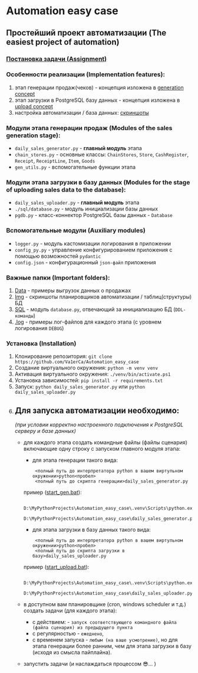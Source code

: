 # Automation easy case
## Простейший проект автоматизации (The easiest project of automation)

### [Постановка задачи (Assignment)](main_task.md)

### Особенности реализации (Implementation features):
1. этап генерации продаж(чеков) - концепция изложена в [generation concept](concept_gen.md)
2. этап загрузки в PostgreSQL базу данных - концепция изложена в [upload concept](concept_up.md)
3. настройка автоматизации / база данных: [скриншоты](./img)

### Модули этапа генерации продаж (Modules of the sales generation stage):
- `daily_sales_generator.py` - **главный модуль** этапа
- `chain_stores.py` - основные классы: `ChainStores`, `Store`, `CashRegister`, `Receipt`, `ReceiptLine`, `Item`, `Goods`
- `gen_utils.py` - вспомогательные функции этапа

### Модули этапа загрузки в базу данных (Modules for the stage of uploading sales data to the database):
* `daily_sales_uploader.py` - **главный модуль** этапа
* `./sql/database.py` - модуль инициализации базы данных 
* `pgdb.py` - класс-коннектор PostgreSQL базы данных - `Database`

### Вспомогательные модули (Auxiliary modules)
* `logger.py` - модуль кастомизации логирования в приложении
* `config_py.py` - управление конфигурированием приложения с помощью возможностей `pydantic`
* `config.json` - конфигурационный `json-файл` приложения 


### Важные папки (Important folders):
1. [Data](./data) - примеры выгрузок данных о продажах
2. [Img](./img) - скриншоты планировщиков автоматизации / таблиц(структуры) БД
3. [SQL](./sql) - модуль `database.py`, отвечающий за инициализацию БД (`DDL-команды`)
4. [.log](./.log) - примеры лог-файлов для каждого этапа (с уровнем логирования `DEBUG`) 

### Установка (Installation)
1. Клонирование репозитория: `git clone https://github.com/Va1erCa/Automation_easy_case`
2. Создание виртуального окружения: `python -m venv venv`
3. Активация виртуального окружения: `./venv/bin/activate.ps1`
4. Установка зависимостей: `pip install -r requirements.txt`
5. Запуск: `python daily_sales_generator.py` или `python daily_sales_uploader.py`
6. Для запуска автоматизации необходимо:
    -
    _(при условии корректно настроенного подключения к PostgreSQL серверу и базе данных)_
    - для каждого этапа создать командные файлы (файлы сценария) включающие одну строку
    с запуском главного модуля этапа:
        - для этапа генерации такого вида: 
     
               <полный путь до интерпретатора python в вашем виртульном окружении>python<пробел>
               <полный путь до скрипта генерации>daily_sales_generator.py
        пример ([start_gen.bat](start_gen.bat)):
     
               D:\MyPythonProjects\Automation_easy_case\.venv\Scripts\python.exe<пробел>
               D:\MyPythonProjects\Automation_easy_case\daily_sales_generator.py
        
        - для этапа загрузки в базу данных такого вида: 
     
               <полный путь до интерпретатора python в вашем виртульном окружении>python<пробел>
               <полный путь до скрипта загрузки в базу>daily_sales_uploader.py   

        пример ([start_upload.bat](start_upload.bat)):
     
               D:\MyPythonProjects\Automation_easy_case\.venv\Scripts\python.exe<пробел>
               D:\MyPythonProjects\Automation_easy_case\daily_sales_uploader.py

    - в доступном вам планировщике (cron, windows scheduler и т.д.) создать задачи (для каждого этапа):
        - с действием: - `запуск соответствующего командного файла (файла сценария) из предыдущего пункта`
        - с регулярностью - `ежеднено`,
        - с временем запуска - `любым (на ваше усмотрение)`, но для этапа генерации более ранним,
        чем для этапа загрузки в базу (исходя из смысла пайплайна).  
    - запустить задачи (и наслаждаться процессом 😎... )